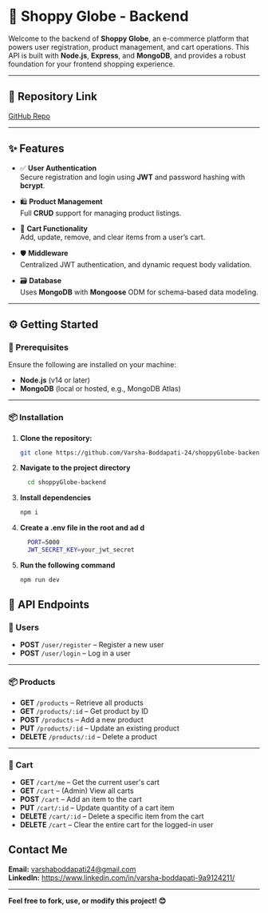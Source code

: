 # 🛒 Shoppy Globe - Backend

Welcome to the backend of **Shoppy Globe**, an e-commerce platform that powers user registration, product management, and cart operations. This API is built with **Node.js**, **Express**, and **MongoDB**, and provides a robust foundation for your frontend shopping experience.

---

## 🔗 Repository Link

[GitHub Repo](https://github.com/Varsha-Boddapati-24/shoppyGlobe-backend.git)

---

## ✨ Features

- ✅ **User Authentication**  
  Secure registration and login using **JWT** and password hashing with **bcrypt**.

- 🛍️ **Product Management**  
  Full **CRUD** support for managing product listings.

- 🛒 **Cart Functionality**  
  Add, update, remove, and clear items from a user’s cart.

- 🛡️ **Middleware**  
  Centralized JWT authentication, and dynamic request body validation.

- 🗃️ **Database**  
  Uses **MongoDB** with **Mongoose** ODM for schema-based data modeling.

---

## ⚙️ Getting Started

### 🔧 Prerequisites

Ensure the following are installed on your machine:

- **Node.js** (v14 or later)
- **MongoDB** (local or hosted, e.g., MongoDB Atlas)

---

### 📦 Installation

1. **Clone the repository:**
   ```bash
   git clone https://github.com/Varsha-Boddapati-24/shoppyGlobe-backend.git
2. **Navigate to the project directory**
     ```bash
       cd shoppyGlobe-backend
3. **Install dependencies**
      ```bash
      npm i
4. **Create a .env file in the root and ad d**
    ```bash
      PORT=5000
      JWT_SECRET_KEY=your_jwt_secret
5. **Run the following command**
      ```bash
     npm run dev
## 📮 API Endpoints

### 👤 Users
- **POST** `/user/register` – Register a new user  
- **POST** `/user/login` – Log in a user  

---

### 📦 Products
- **GET** `/products` – Retrieve all products  
- **GET** `/products/:id` – Get product by ID  
- **POST** `/products` – Add a new product  
- **PUT** `/products/:id` – Update an existing product  
- **DELETE** `/products/:id` – Delete a product  

---

### 🛒 Cart
- **GET** `/cart/me` – Get the current user's cart  
- **GET** `/cart` – (Admin) View all carts  
- **POST** `/cart` – Add an item to the cart  
- **PUT** `/cart/:id` – Update quantity of a cart item  
- **DELETE** `/cart/:id` – Delete a specific item from the cart  
- **DELETE** `/cart` – Clear the entire cart for the logged-in user  


##  Contact Me
 **Email:** varshaboddapati24@gmail.com     
 **LinkedIn:** https://www.linkedin.com/in/varsha-boddapati-9a9124211/

---

**Feel free to fork, use, or modify this project! 😊**

